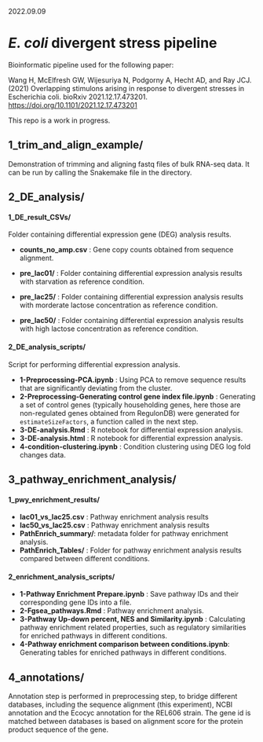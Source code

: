 2022.09.09

# _E. coli_ divergent stress pipeline
Bioinformatic pipeline used for the following paper:

Wang H, McElfresh GW, Wijesuriya N, Podgorny A, Hecht AD, and Ray JCJ. (2021) Overlapping stimulons arising in response to divergent stresses in Escherichia coli. bioRxiv 2021.12.17.473201. https://doi.org/10.1101/2021.12.17.473201

This repo is a work in progress. 

## 1_trim_and_align_example/
Demonstration of trimming and aligning fastq files of bulk RNA-seq data. It can be run by calling the Snakemake file in the directory.

## 2_DE_analysis/
#### 1_DE_result_CSVs/
Folder containing differential expression gene (DEG) analysis results. 

- **counts_no_amp.csv** : Gene copy counts obtained from sequence alignment. 

- **pre_lac01/** : Folder containing differential expression analysis results with starvation as reference condition. 

- **pre_lac25/** : Folder containing differential expression analysis results with morderate lactose concentration as reference condition. 

- **pre_lac50/** : Folder containing differential expression analysis results with high lactose concentration as reference condition. 

#### 2_DE_analysis_scripts/
Script for performing differential expression analysis.

- **1-Preprocessing-PCA.ipynb** : Using PCA to remove sequence results that are significantly deviating from the cluster. 
- **2-Preprocessing-Generating control gene index file.ipynb** : Generating a set of control genes (typically householding genes, here those are non-regulated genes obtained from RegulonDB) were generated for `estimateSizeFactors`, a function called in the next step. 
- **3-DE-analysis.Rmd** : R notebook for differential expression analysis.
- **3-DE-analysis.html** : R notebook for differential expression analysis.
- **4-condition-clustering.ipynb** : Condition clustering using DEG log fold changes data. 

## 3_pathway_enrichment_analysis/
#### 1_pwy_enrichment_results/

- **lac01_vs_lac25.csv** : Pathway enrichment analysis results
- **lac50_vs_lac25.csv** : Pathway enrichment analysis results
- **PathEnrich_summary/**: metadata folder for pathway enrichment analysis.
- **PathEnrich_Tables/** : Folder for pathway enrichment analysis results compared between different conditions. 
  
#### 2_enrichment_analysis_scripts/
- **1-Pathway Enrichment Prepare.ipynb** : Save pathway IDs and their corresponding gene IDs into a file. 
- **2-Fgsea_pathways.Rmd** : Pathway enrichment analysis. 
- **3-Pathway Up-down percent, NES and Similarity.ipynb** : Calculating pathway enrichment related properties, such as regulatory similarities for enriched pathways in different conditions. 
- **4-Pathway enrichment comparison between conditions.ipynb**: Generating tables for enriched pathways in different conditions. 


## 4_annotations/
Annotation step is performed in preprocessing step, to bridge different databases, including the sequence alignment (this experiment), NCBI annotation and the Ecocyc annotation for the REL606 strain. The gene id is matched between databases is based on alignment score for the protein product sequence of the gene. 
